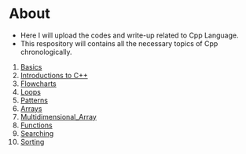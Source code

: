 # About

- Here I will upload the codes and write-up related to Cpp Language.
- This respository will contains all the necessary topics of Cpp chronologically.

1. [Basics](/Basics)
2. [Introductions to C++](/Introduction_to_C++)
3. [Flowcharts](/Flowcharts)
4. [Loops](/Loops)
5. [Patterns](/Patterns)
6. [Arrays](/Arrays)
7. [Multidimensional_Array](/Multi-dimensional_Array)
8. [Functions](/Functions)
9. [Searching](/Searching)
10. [Sorting](/Sorting)

